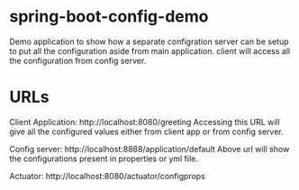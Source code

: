 # spring-boot-config-demo
Demo application to show how a separate configration server can be setup to put all the configuration aside from main application.
client will access all the configuration from config server.

# URLs
Client Application: http://localhost:8080/greeting
Accessing this URL will give all the configured values either from client app or from config server.

Config server: http://localhost:8888/application/default
Above url will show the configurations present in properties or yml file.

Actuator: http://localhost:8080/actuator/configprops
